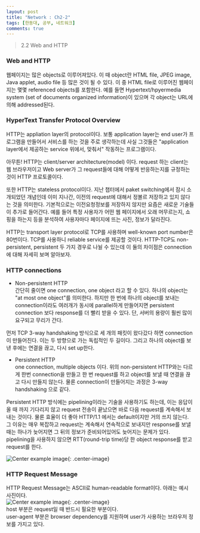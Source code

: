 ```yaml
---
layout: post
title: "Network : Ch2-2"
tags: [한동대, 공부, 네트워크]
comments: true
---
```


> 2.2 Web and HTTP  

### Web and HTTP  
웹페이지는 많은 objects로 이루어져있다. 이 때 object란 HTML file, JPEG image, Java applet, audio file 등 많은 것이 될 수 있다. 이 중 HTML file로 이루어진 웹페이지는 몇몇 referenced objects를 포함한다. 예를 들면 Hypertext/hpyermedia system (set of documents organized information)이 있으며 각 object는 URL에 의해 addressed된다.  

### HyperText Transfer Protocol Overview  
HTTP는 appliation layer의 protocol이다. 보통 application layer는 end user가 프로그램을 만들어서 서비스를 하는 것을 주로 생각하는데 사실 그것들은 "application layer에서 제공하는 service 위에서, 맞춰서" 작동하는 프로그램이다.  

아무튼! HTTP는 client/server architecture(model) 이다. request 하는 client는 웹 브라우저이고 Web server가 그 request들에 대해 어떻게 반응하는지를 규정하는 것이 HTTP 프로토콜이다.  

또한 HTTP는 stateless protocol이다. 지난 챕터에서 paket switching에서 잠시 소개되었던 개념인데 이미 지나간, 이전의 request에 대해서 정볼르 저장하고 있지 않다는 것을 의미한다. 기본적으로는 이전요청정보를 저장하지 않지만 요즘은 새로운 기술들이 추가로 들어간다. 예를 들어 특정 사용자가 어떤 웹 페이지에서 오래 머무르는지, 쇼핑을 하는지 등을 분석하여 사용자마다 페이지에 뜨는 사진, 정보가 달라진다.  

HTTP는 transport layer protocol로 TCP를 사용하며 well-known port number은 80번이다. TCP를 사용하니 reliable service를 제공할 것이다. HTTP-TCP도 non-persistent, persistent 두 가지 경우로 나뉠 수 있는데 이 둘의 차이점은 connection에 대해 자세히 보며 알아보자.  

### HTTP connections  
- Non-persistent HTTP  
간단히 줄이면 one connection, one object 라고 할 수 있다. 하나의 object는 "at most one object"를 의미한다. 하지만 한 번에 하나의 object를 보내는 connection이라도 여러개가 동시에 parallel하게 만들어지면 persistent connection 보다 response를 더 빨리 받을 수 있다. 단, 서버의 용량이 훨씬 많이 요구되고 무리가 간다.  

먼저 TCP 3-way handshaking 방식으로 세 개의 패킷이 왔다갔다 하면 connection이 만들어진다. 이는 두 방향으로 가는 독립적인 두 길이다. 그리고 하나의 object를 보낸 후에는 연결을 끊고, 다시 set up한다.  

- Persistent HTTP  
one connection, multiple objects 이다. 위의 non-persistent HTTP와는 다르게 한번 connection을 만들고 한 번 request를 하고 object를 보낼 때 연결을 끊고 다시 만들지 않는다. 물론 connection이 만들어지는 과정은 3-way handshaking 으로 같다.  

Persistent HTTP 방식에는 pipelining이라는 기술을 사용하기도 하는데, 이는 응답이 올 때 까지 기다리지 않고 request 전송이 끝났으면 바로 다음 request를 계속해서 보내는 것이다. 물론 효율이 더 좋아 HTTP/1.1 에서는 default이지만 거의 쓰지 않는다. 그 이유는 매우 복잡하고 request는 계속해서 연속적으로 보내지만 response를 보낼 때는 하나가 늦어지면 그 뒤의 정보가 준비되어있어도 늦어지는 문제가 있다. pipelining을 사용하지 않으면 RTT(round-trip time)당 한 object response를 받고 request를 한다.  


![Center example image](https://user-images.githubusercontent.com/35067611/65246627-edb95900-db29-11e9-8c6c-4e47760124c3.png "Center"){: .center-image}  
### HTTP Request Message  
HTTP Request Message는 ASCII로 human-readable format이다. 아래는 예시 사진이다.  
![Center example image](https://user-images.githubusercontent.com/35067611/65246627-edb95900-db29-11e9-8c6c-4e47760124c3.png "Center"){: .center-image}  
host 부분은 request일 때 반드시 필요한 부분이다.  
user-agent 부분은 browser dependency를 지원하며 user가 사용하는 브라우저 정보를 가지고 있다.  